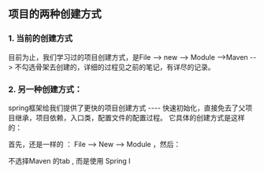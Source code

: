 ## 项目的两种创建方式

### 1. 当前的创建方式

目前为止，我们学习过的项目创建方式，是File --> new --> Module -->Maven --> 不勾选骨架去创建的，详细的过程见之前的笔记，有详尽的记录。 



### 2. 另一种创建方式： 

spring框架给我们提供了更快的项目创建方式 ---- 快速初始化，直接免去了父项目继承，项目依赖，入口类，配置文件的配置过程。 它具体的创建方式是这样的：

首先，还是一样的 ： File --> New --> Module ，然后：

不选择Maven 的tab , 而是使用 Spring I

